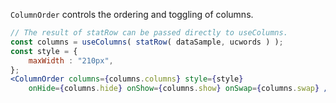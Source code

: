 `ColumnOrder` controls the ordering and toggling of columns.

```jsx
// The result of statRow can be passed directly to useColumns.
const columns = useColumns( statRow( dataSample, ucwords ) );
const style = {
    maxWidth : "210px",
};
<ColumnOrder columns={columns.columns} style={style}
    onHide={columns.hide} onShow={columns.show} onSwap={columns.swap} />
```
